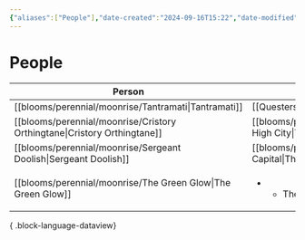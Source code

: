 ```yaml
---
{"aliases":["People"],"date-created":"2024-09-16T15:22","date-modified":"2024-09-16T15:26","dg-publish":true,"tags":["moonrise"],"title":"People","dg-path":"moonrise/People.md","permalink":"/moonrise/people/","dgPassFrontmatter":true}
---
```



# People

| Person                                                                      | Location                                                      |
| --------------------------------------------------------------------------- | ------------------------------------------------------------- |
| [[blooms/perennial/moonrise/Tantramati\|Tantramati]]                     | [[Questers\|Questers]]                                        |
| [[blooms/perennial/moonrise/Cristory Orthingtane\|Cristory Orthingtane]] | [[blooms/perennial/moonrise/The High City\|The High City]] |
| [[blooms/perennial/moonrise/Sergeant Doolish\|Sergeant Doolish]]         | [[blooms/perennial/moonrise/The Capital\|The Capital]]     |
| [[blooms/perennial/moonrise/The Green Glow\|The Green Glow]]             | <ul><li><ul><li>The Capital</li></ul></li></ul>               |

{ .block-language-dataview}
